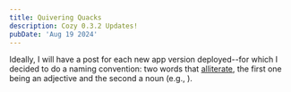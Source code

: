 ```yaml
---
title: Quivering Quacks
description: Cozy 0.3.2 Updates!
pubDate: 'Aug 19 2024'
---
```


<!--
New features since Jun 1 2023 -- 😄
-->

Ideally, I will have a post for each new app version deployed--for which I decided to do a naming convention: two words that [alliterate](https://cozy.pub/?url=https%3A%2F%2Fen.wikipedia.org%2Fwiki%2FAlliteration), the first one being an adjective and the second a noun (e.g., <CurrentVersion />).
